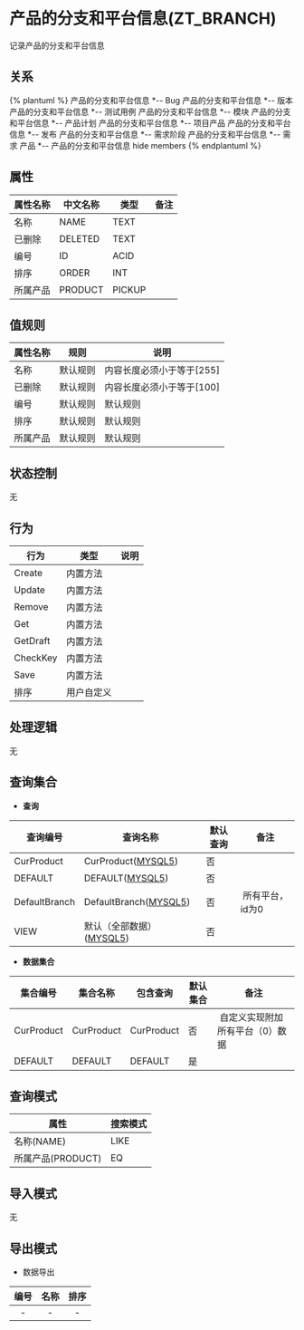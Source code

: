 # 产品的分支和平台信息(ZT_BRANCH)

  记录产品的分支和平台信息

## 关系
{% plantuml %}
产品的分支和平台信息 *-- Bug 
产品的分支和平台信息 *-- 版本 
产品的分支和平台信息 *-- 测试用例 
产品的分支和平台信息 *-- 模块 
产品的分支和平台信息 *-- 产品计划 
产品的分支和平台信息 *-- 项目产品 
产品的分支和平台信息 *-- 发布 
产品的分支和平台信息 *-- 需求阶段 
产品的分支和平台信息 *-- 需求 
产品 *-- 产品的分支和平台信息 
hide members
{% endplantuml %}

## 属性

| 属性名称        |    中文名称    | 类型     |  备注  |
| --------   |------------| -----   |  -------- | 
|名称|NAME|TEXT|&nbsp;|
|已删除|DELETED|TEXT|&nbsp;|
|编号|ID|ACID|&nbsp;|
|排序|ORDER|INT|&nbsp;|
|所属产品|PRODUCT|PICKUP|&nbsp;|

## 值规则
| 属性名称    | 规则    |  说明  |
| --------   |------------| ----- | 
|名称|默认规则|内容长度必须小于等于[255]|
|已删除|默认规则|内容长度必须小于等于[100]|
|编号|默认规则|默认规则|
|排序|默认规则|默认规则|
|所属产品|默认规则|默认规则|

## 状态控制

无


## 行为
| 行为    | 类型    |  说明  |
| --------   |------------| ----- | 
|Create|内置方法|&nbsp;|
|Update|内置方法|&nbsp;|
|Remove|内置方法|&nbsp;|
|Get|内置方法|&nbsp;|
|GetDraft|内置方法|&nbsp;|
|CheckKey|内置方法|&nbsp;|
|Save|内置方法|&nbsp;|
|排序|用户自定义|&nbsp;|

## 处理逻辑
无

## 查询集合

* **查询**

| 查询编号 | 查询名称       | 默认查询 |   备注|
| --------  | --------   | --------   | ----- |
|CurProduct|CurProduct([MYSQL5](../../appendix/query_MYSQL5.md#Branch_CurProduct))|否|&nbsp;|
|DEFAULT|DEFAULT([MYSQL5](../../appendix/query_MYSQL5.md#Branch_Default))|否|&nbsp;|
|DefaultBranch|DefaultBranch([MYSQL5](../../appendix/query_MYSQL5.md#Branch_DefaultBranch))|否|&nbsp;所有平台，id为0|
|VIEW|默认（全部数据）([MYSQL5](../../appendix/query_MYSQL5.md#Branch_View))|否|&nbsp;|

* **数据集合**

| 集合编号 | 集合名称   |  包含查询  | 默认集合 |   备注|
| --------  | --------   | -------- | --------   | ----- |
|CurProduct|CurProduct|CurProduct|否|&nbsp;自定义实现附加所有平台（0）数据|
|DEFAULT|DEFAULT|DEFAULT|是|&nbsp;|

## 查询模式
| 属性      |    搜索模式     |
| --------   |------------|
|名称(NAME)|LIKE|
|所属产品(PRODUCT)|EQ|

## 导入模式
无


## 导出模式
* 数据导出

|编号|名称|排序|
| :------: | :------: | :------: |
| - | - | - |
